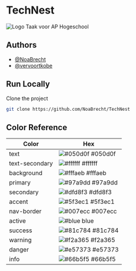 # TechNest

![Logo](https://noavdb.com/webtech/TechNest/assets/logo/cover.png)
Taak voor AP Hogeschool

## Authors

- [@NoaBrecht](https://www.github.com/NoaBrecht)
- [@vervoortkobe](https://www.github.com/vervoortkobe)

## Run Locally

Clone the project

```bash
git clone https://github.com/NoaBrecht/TechNest
```

## Color Reference

| Color          | Hex                                                              |
| -------------- | ---------------------------------------------------------------- |
| text           | ![#050d0f](https://via.placeholder.com/10/050d0f?text=+) #050d0f |
| text-secondary | ![#ffffff](https://via.placeholder.com/10/ffffff?text=+) #ffffff |
| background     | ![#fffaeb](https://via.placeholder.com/10/fffaeb?text=+) #fffaeb |
| primary        | ![#97a9dd](https://via.placeholder.com/10/97a9dd?text=+) #97a9dd |
| secondary      | ![#dfd8f3](https://via.placeholder.com/10/dfd8f3?text=+) #dfd8f3 |
| accent         | ![#5f3ec1](https://via.placeholder.com/10/5f3ec1?text=+) #5f3ec1 |
| nav-border     | ![#007ecc](https://via.placeholder.com/10/007ecc?text=+) #007ecc |
| active         | ![#blue](https://via.placeholder.com/10/blue?text=+) blue        |
| success        | ![#81c784](https://via.placeholder.com/10/81c784?text=+) #81c784 |
| warning        | ![#f2a365](https://via.placeholder.com/10/f2a365?text=+) #f2a365 |
| danger         | ![#e57373](https://via.placeholder.com/10/e57373?text=+) #e57373 |
| info           | ![#66b5f5](https://via.placeholder.com/10/66b5f5?text=+) #66b5f5 |
